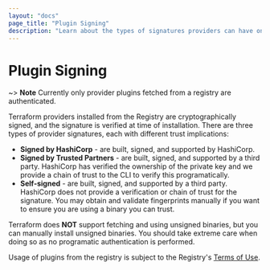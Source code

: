 ```yaml
---
layout: "docs"
page_title: "Plugin Signing"
description: "Learn about the types of signatures providers can have on the Terraform Registry."
---
```


<!-- THIS PAGED IS LINKED TO IN THE CLI -->

# Plugin Signing

~> **Note** Currently only provider plugins fetched from a registry are authenticated.

Terraform providers installed from the Registry are cryptographically signed, and the signature is verified at time of installation. There are three types of provider signatures, each with different trust implications:

* **Signed by HashiCorp** - are built, signed, and supported by HashiCorp.
* **Signed by Trusted Partners** - are built, signed, and supported by a third party. HashiCorp has
verified the ownership of the private key and we provide a chain of trust to the CLI to verify this
programatically.
* **Self-signed** - are built, signed, and supported by a third party. HashiCorp does not provide a
verification or chain of trust for the signature. You may obtain and validate fingerprints manually
if you want to ensure you are using a binary you can trust.

Terraform does **NOT** support fetching and using unsigned binaries, but you can manually install
unsigned binaries. You should take extreme care when doing so as no programatic authentication is performed.

Usage of plugins from the registry is subject to the Registry's [Terms of Use](https://registry.terraform.io/terms).
